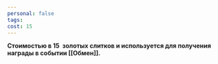```yaml
---
personal: false
tags: 
cost: 15
---
```

**Стоимостью в 15  золотых слитков и используется для получения награды в событии [[Обмен]].**  
  
